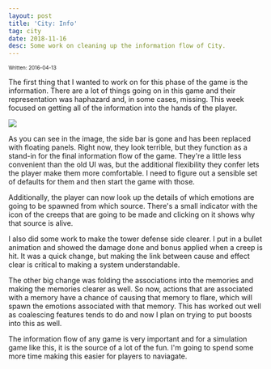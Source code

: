 ```yaml
---
layout: post
title: 'City: Info'
tag: city
date: 2018-11-16
desc: Some work on cleaning up the information flow of City.
---
```


<p style="font-size:10px">Written: 2016-04-13


The first thing that I wanted to work on for this phase of the game is the information. There are a lot of things going on in this game and their representation was haphazard and, in some cases, missing. This week focused on getting all of the information into the hands of the player.

<img src="/blogImages/SS_2016-04-13_01.png" />

As you can see in the image, the side bar is gone and has been replaced with floating panels. Right now, they look terrible, but they function as a stand-in for the final information flow of the game. They're a little less convenient than the old UI was, but the additional flexibility they confer lets the player make them more comfortable. I need to figure out a sensible set of defaults for them and then start the game with those.


Additionally, the player can now look up the details of which emotions are going to be spawned from which source. There's a small indicator with the icon of the creeps that are going to be made and clicking on it shows why that source is alive.


I also did some work to make the tower defense side clearer. I put in a bullet animation and showed the damage done and bonus applied when a creep is hit. It was a quick change, but making the link between cause and effect clear is critical to making a system understandable.


The other big change was folding the associations into the memories and making the memories clearer as well. So now, actions that are associated with a memory have a chance of causing that memory to flare, which will spawn the emotions associated with that memory. This has worked out well as coalescing features tends to do and now I plan on trying to put boosts into this as well.


The information flow of any game is very important and for a simulation game like this, it is the source of a lot of the fun. I'm going to spend some more time making this easier for players to naviagate.

